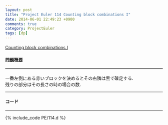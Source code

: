 ```yaml
---
layout: post
title: "Project Euler 114 Counting block combinations I"
date: 2014-06-01 22:49:23 +0900
comments: true
category: ProjectEuler
tags: [dp]
---
```


[Counting block combinations I](http://projecteuler.net/problem=114)

#### 問題概要

****

#### 

一番左側にある赤いブロックを決めるとその右隣は黒で確定する.  
残りの部分はその長さの時の場合の数.

****

#### コード

****

{% include_code PE/114.d %}
